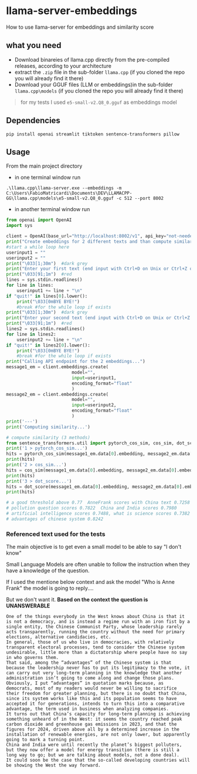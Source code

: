 # llama-server-embeddings
How to use llama-server for embeddings and similarity score


## what you need
- Download binareies of llama.cpp directly from the pre-compiled releases, according to your architecture
- extract the `.zip` file in the sub-folder `llama.cpp` (if you cloned the repo you will already find it there)
- Download your GGUF files (LLM or embeddings)in the sub-folder `llama.cpp\models` (if you cloned the repo you will already find it there)

> for my tests I used `e5-small-v2.Q8_0.gguf` as embeddings model

## Dependencies
```
pip install openai streamlit tiktoken sentence-transformers pillow
```

## Usage
From the main project directory
- in one terminal window run
```
.\llama.cpp\llama-server.exe --embeddings -m C:\Users\FabioMatricardi\Documents\DEV\LLAMACPP-GG\llama.cpp\models\e5-small-v2.Q8_0.gguf -c 512 --port 8002
```


- in another terminal window run
```python
from openai import OpenAI
import sys

client = OpenAI(base_url="http://localhost:8002/v1", api_key="not-needed")
print("Create embeddings for 2 different texts and than compute similarity serach")
#start a while loop here
userinput1 = ""
userinput2 = ""
print("\033[1;30m")  #dark grey
print("Enter your first text (end input with Ctrl+D on Unix or Ctrl+Z on Windows) - type quit! to exit the chatroom:")
print("\033[91;1m")  #red
lines = sys.stdin.readlines()
for line in lines:
    userinput1 += line + "\n"
if "quit!" in lines[0].lower():
    print("\033[0mBYE BYE!")
    #break #for the while loop if exists
print("\033[1;30m")  #dark grey
print("Enter your second text (end input with Ctrl+D on Unix or Ctrl+Z on Windows) - type quit! to exit the chatroom:")
print("\033[91;1m")  #red
lines2 = sys.stdin.readlines()
for line in lines2:
    userinput2 += line + "\n"
if "quit!" in lines2[0].lower():
    print("\033[0mBYE BYE!")
    #break #for the while loop if exists
print("Calling API endpoint for the 2 embeddings...")
message1_em = client.embeddings.create(
                         model="",
                         input=userinput1,
                         encoding_format="float"
                         )
message2_em = client.embeddings.create(
                         model="",
                         input=userinput2,
                         encoding_format="float"
                         )
print('---')
print('Computing similarity...')

# compute similarity (3 methods)
from sentence_transformers.util import pytorch_cos_sim, cos_sim, dot_score
print('1 > pytorch_cos_sim...')
hits = pytorch_cos_sim(message1_em.data[0].embedding, message2_em.data[0].embedding)
print(hits)
print('2 > cos_sim...')
hits = cos_sim(message1_em.data[0].embedding, message2_em.data[0].embedding)
print(hits)
print('3 > dot_score...')
hits = dot_score(message1_em.data[0].embedding, message2_em.data[0].embedding)
print(hits)

# a good threshold above 0.77  AnneFrank scores with China text 0.7258
# pollution question scores 0.7822  China and India scores 0.7980
# artificial intelligence scores 0.7488, what is science scores 0.7382
# advantages of chinese system 0.8242
```

### Referenced text used for the tests
The main objective is to get even a small model to be able to say "I don't know"

Small Language Models are often unable to follow the instruction when they have a knowledge of the question.

If I used the mentione below context and ask the model "Who is Anne Frank" the model is going to reply....

But we don't want it. **Based on the context the question is UNANSWERABLE**
```
One of the things everybody in the West knows about China is that it is not a democracy, and is instead a regime run with an iron fist by a single entity, the Chinese Communist Party, whose leadership rarely acts transparently, running the country without the need for primary elections, alternative candidacies, etc.
In general, those of us who live in democracies, with relatively transparent electoral processes, tend to consider the Chinese system undesirable, little more than a dictatorship where people have no say in who governs them.
That said, among the “advantages” of the Chinese system is that because the leadership never has to put its legitimacy to the vote, it can carry out very long-term planning in the knowledge that another administration isn’t going to come along and change those plans.
Obviously, I put “advantages” in quotation marks because, as democrats, most of my readers would never be willing to sacrifice their freedom for greater planning, but there is no doubt that China, since its system works like this and its population seems to have accepted it for generations, intends to turn this into a comparative advantage, the term used in business when analyzing companies.
It turns out that China’s capacity for long-term planning is achieving something unheard of in the West: it seems the country reached peak carbon dioxide and greenhouse gas emissions in 2023, and that the figures for 2024, driven above all by a determined increase in the installation of renewable energies, are not only lower, but apparently going to mark a turning point.
China and India were until recently the planet’s biggest polluters, but they now offer a model for energy transition (there is still a long way to go; but we are talking about models, not a done deal).
It could soon be the case that the so-called developing countries will be showing the West the way forward.
```


